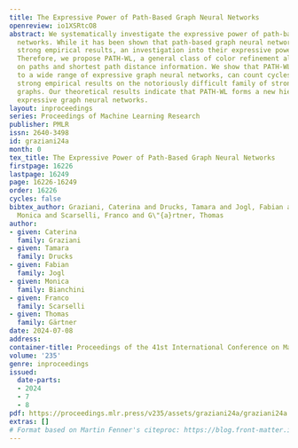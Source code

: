 ```yaml
---
title: The Expressive Power of Path-Based Graph Neural Networks
openreview: io1XSRtcO8
abstract: We systematically investigate the expressive power of path-based graph neural
  networks. While it has been shown that path-based graph neural networks can achieve
  strong empirical results, an investigation into their expressive power is lacking.
  Therefore, we propose PATH-WL, a general class of color refinement algorithms based
  on paths and shortest path distance information. We show that PATH-WL is incomparable
  to a wide range of expressive graph neural networks, can count cycles, and achieves
  strong empirical results on the notoriously difficult family of strongly regular
  graphs. Our theoretical results indicate that PATH-WL forms a new hierarchy of highly
  expressive graph neural networks.
layout: inproceedings
series: Proceedings of Machine Learning Research
publisher: PMLR
issn: 2640-3498
id: graziani24a
month: 0
tex_title: The Expressive Power of Path-Based Graph Neural Networks
firstpage: 16226
lastpage: 16249
page: 16226-16249
order: 16226
cycles: false
bibtex_author: Graziani, Caterina and Drucks, Tamara and Jogl, Fabian and Bianchini,
  Monica and Scarselli, Franco and G\"{a}rtner, Thomas
author:
- given: Caterina
  family: Graziani
- given: Tamara
  family: Drucks
- given: Fabian
  family: Jogl
- given: Monica
  family: Bianchini
- given: Franco
  family: Scarselli
- given: Thomas
  family: Gärtner
date: 2024-07-08
address:
container-title: Proceedings of the 41st International Conference on Machine Learning
volume: '235'
genre: inproceedings
issued:
  date-parts:
  - 2024
  - 7
  - 8
pdf: https://proceedings.mlr.press/v235/assets/graziani24a/graziani24a.pdf
extras: []
# Format based on Martin Fenner's citeproc: https://blog.front-matter.io/posts/citeproc-yaml-for-bibliographies/
---
```

